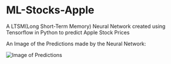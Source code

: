 # ML-Stocks-Apple
A LTSM(Long Short-Term Memory) Neural Network created using Tensorflow in Python to predict Apple Stock Prices


An Image of the Predictions made by the Neural Network: 

![Image of Predictions](https://drive.google.com/file/d/1-NZUociQC1z0xT9XgtjLb2I2sCNbLPOe/view?usp=sharing)
